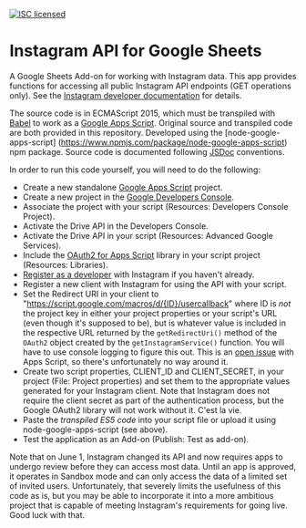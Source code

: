 [![ISC licensed](https://img.shields.io/badge/license-ISC-blue.svg)](./LICENSE.txt)
# Instagram API for Google Sheets

A Google Sheets Add-on for working with Instagram data. This app provides functions for accessing all public Instagram API endpoints (GET operations only). See the [Instagram developer documentation](https://www.instagram.com/developer/) for details.

The source code is in ECMAScript 2015, which must be transpiled with [Babel](https://babeljs.io) to work as a [Google Apps Script](https://developers.google.com/apps-script/). Original source and transpiled code are both provided in this repository. Developed using the [node-google-apps-script] (https://www.npmjs.com/package/node-google-apps-script) npm package. Source code is documented following [JSDoc](http://usejsdoc.org) conventions.

In order to run this code yourself, you will need to do the following:

- Create a new standalone [Google Apps Script](https://www.google.com/script/start/) project.
- Create a new project in the [Google Developers Console](https://console.developers.google.com).
- Associate the project with your script (Resources: Developers Console Project).
- Activate the Drive API in the Developers Console.
- Activate the Drive API in your script (Resources: Advanced Google Services).
- Include the [OAuth2 for Apps Script](https://github.com/googlesamples/apps-script-oauth2) library in your script project (Resources: Libraries).
- [Register as a developer](https://www.instagram.com/developer/) with Instagram if you haven't already.
- Register a new client with Instagram for using the API with your script.
- Set the Redirect URI in your client to "https://script.google.com/macros/d/{ID}/usercallback" where ID is _not_ the project key in either your project properties or your script's URL (even though it's supposed to be), but is whatever value is included in the respective URL returned by the `getRedirectUri()` method of the `OAuth2` object created by the `getInstagramService()` function. You will have to use console logging to figure this out. This is an [open issue](https://code.google.com/p/google-apps-script-issues/issues/detail?id=6098) with Apps Script, so there's unfortunately no way around it.
- Create two script properties, CLIENT_ID and CLIENT_SECRET, in your project (File: Project properties) and set them to the appropriate values generated for your Instagram client. Note that Instagram does not require the client secret as part of the authentication process, but the Google OAuth2 library will not work without it. C'est la vie.
- Paste the _transpiled ES5 code_ into your script file or upload it using node-google-apps-script (see above).
- Test the application as an Add-on (Publish: Test as add-on).

Note that on June 1, Instagram changed its API and now requires apps to undergo review before they can access most data. Until an app is approved, it operates in Sandbox mode and can only access the data of a limited set of invited users. Unfortunately, that severely limits the usefulness of this code as is, but you may be able to incorporate it into a more ambitious project that is capable of meeting Instagram's requirements for going live. Good luck with that.
